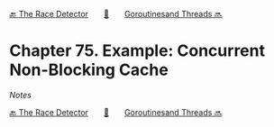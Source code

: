 [🔙 The Race Detector][previous-chapter]&nbsp;&nbsp;&nbsp;&nbsp;&nbsp;&nbsp;&nbsp;[🏡][readme]&nbsp;&nbsp;&nbsp;&nbsp;&nbsp;&nbsp;&nbsp;[Goroutinesand Threads 🔜][upcoming-chapter]

# Chapter 75. Example: Concurrent Non-Blocking Cache

_Notes_

[🔙 The Race Detector][previous-chapter]&nbsp;&nbsp;&nbsp;&nbsp;&nbsp;&nbsp;&nbsp;[🏡][readme]&nbsp;&nbsp;&nbsp;&nbsp;&nbsp;&nbsp;&nbsp;[Goroutinesand Threads 🔜][upcoming-chapter]

[readme]: README.md
[previous-chapter]: ch074-the-race-detector.md
[upcoming-chapter]: ch076-goroutinesand-threads.md